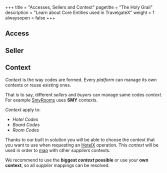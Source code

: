 +++
title = "Accesses, Sellers and Context"
pagetitle = "The Holy Grail"
description = "Learn about Core Entities used in TravelgateX"
weight = 1
alwaysopen = false
+++

## Access

## Seller

## Context

_Context_ is the way codes are formed.
Every _platform_ can manage its own contexts or reuse existing ones. 

That is to say, different _sellers_ and _buyers_ can manage same codes _context_. For example [SmyRooms](https://www.smyrooms.com/) uses **SMY** contexts.

_Context_ apply to:

* *Hotel Codes*
* *Board Codes*
* *Room Codes*

Thanks to our built in solution you will be able to choose the context that you want to use when requesting an [HotelX](/hotelx/) operation. This _context_ will be used in order to [map](/hotelx/plugins/mappings) with other _suppliers_ contexts.

We recommend to use the **biggest _context_ possible** or use your **own context**, so all _supplier_ mappings can be resolved.